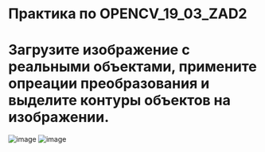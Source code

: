 # Практика по ОPENCV_19_03_ZAD2
# Загрузите изображение с реальными объектами, примените опреации преобразования и выделите контуры объектов на изображении.
![image](https://github.com/leha123456789/PRACTIC_OPENCV_19_03_ZAD2/assets/19330391/f9d68b76-41ee-4ec5-8f68-12af05f70e89)
![image](https://github.com/leha123456789/PRACTIC_OPENCV_19_03_ZAD2/assets/19330391/d75a0fae-4f81-484c-891a-eb3c73b6c965)

